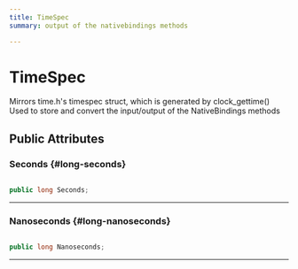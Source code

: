 ```yaml
---
title: TimeSpec
summary: output of the nativebindings methods 

---
```


# TimeSpec




Mirrors time.h's timespec struct, which is generated by clock&#95;gettime() Used to store and convert the input/output of the NativeBindings methods   





## Public Attributes

### Seconds {#long-seconds}

```csharp

public long Seconds;

```






-----------

### Nanoseconds {#long-nanoseconds}

```csharp

public long Nanoseconds;

```






-----------

